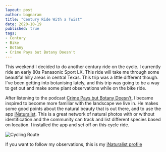 ```yaml
---
layout: post
author: bagnaram
title: "Century Ride With a Twist"
date: 2020-10-19
published: true
tags:
- Century
- Bike
- Botany
- Crime Pays but Botany Doesn't
---
```


This weekend I decided to do another century ride on the cycle. I currently ride
an early 80s Panasonic Sport LX. This ride will take me through some beautifal
hilly areas in central Texas. This trip was a little different though. I've been
getting into botanising lately, and this trip was going to be a way to get out
and make some plant observations while on the bike ride. 

After listening to the podcast [Crime Pays but Botany
Doesn't](https://joeblowe.podbean.com/), I became inspired to become more
familiar with the landscape we live in. He makes some good points about the
natural beauty that is out there, and to use the app
[iNaturalist](https://www.inaturalist.org). This is a great network of natural
photos with or without identification and the community can track and list
different species based on location. I installed the app and set off on this
cycle ride.

![Cycling Route](https://i.redd.it/nqtrcn9mkrt51.jpg)

If you want to follow my observations, this is my [iNaturalist
profile](https://www.inaturalist.org/observations?user_id=mbagnara)



